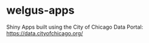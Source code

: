 # welgus-apps

Shiny Apps built using the City of Chicago Data Portal: https://data.cityofchicago.org/
